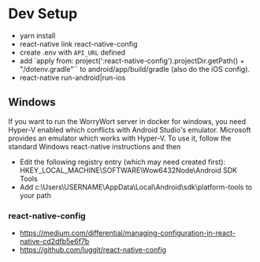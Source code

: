 # Dev Setup

* yarn install
* react-native link react-native-config
* create .env with `API_URL` defined
* add `apply from: project(':react-native-config').projectDir.getPath() + "/dotenv.gradle"``
  to android/app/build/gradle  (also do the iOS config).
* react-native run-android|run-ios

## Windows 

If you want to run the WorryWort server in docker for windows, you need Hyper-V enabled
which conflicts with Android Studio's emulator.  Microsoft provides an emulator which works
with Hyper-V.  To use it, follow the standard Windows react-native instructions and then

* Edit the following registry entry (which may need created first): HKEY_LOCAL_MACHINE\SOFTWARE\Wow6432Node\Android SDK Tools
* Add c:\Users\USERNAME\AppData\Local\Android\sdk\platform-tools to your path


### react-native-config
* https://medium.com/differential/managing-configuration-in-react-native-cd2dfb5e6f7b
* https://github.com/luggit/react-native-config
